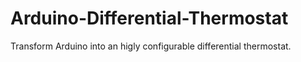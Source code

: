 Arduino-Differential-Thermostat
===============================

Transform Arduino into an higly configurable differential thermostat. 
